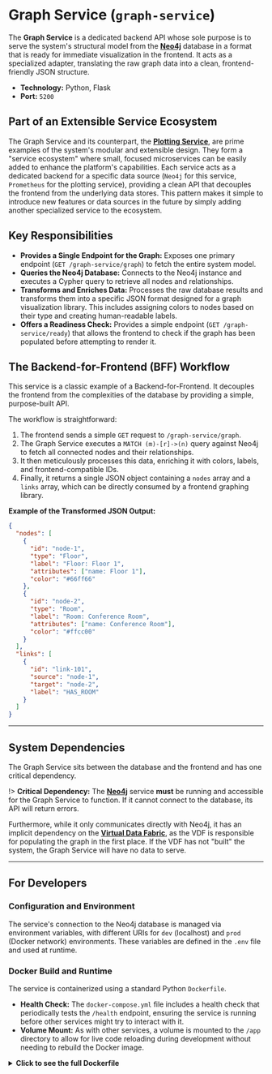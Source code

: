 # Graph Service (`graph-service`)

The **Graph Service** is a dedicated backend API whose sole purpose is to serve the system's structural model from the **[Neo4j](components/neo4j.md)** database in a format that is ready for immediate visualization in the frontend. It acts as a specialized adapter, translating the raw graph data into a clean, frontend-friendly JSON structure.

- **Technology:** Python, Flask
- **Port:** `5200`

## Part of an Extensible Service Ecosystem

The Graph Service and its counterpart, the **[Plotting Service](components/service-ecosystem/plotting-service.md)**, are prime examples of the system's modular and extensible design. They form a "service ecosystem" where small, focused microservices can be easily added to enhance the platform's capabilities. Each service acts as a dedicated backend for a specific data source (`Neo4j` for this service, `Prometheus` for the plotting service), providing a clean API that decouples the frontend from the underlying data stores. This pattern makes it simple to introduce new features or data sources in the future by simply adding another specialized service to the ecosystem.

## Key Responsibilities

- **Provides a Single Endpoint for the Graph:** Exposes one primary endpoint (`GET /graph-service/graph`) to fetch the entire system model.
- **Queries the Neo4j Database:** Connects to the Neo4j instance and executes a Cypher query to retrieve all nodes and relationships.
- **Transforms and Enriches Data:** Processes the raw database results and transforms them into a specific JSON format designed for a graph visualization library. This includes assigning colors to nodes based on their type and creating human-readable labels.
- **Offers a Readiness Check:** Provides a simple endpoint (`GET /graph-service/ready`) that allows the frontend to check if the graph has been populated before attempting to render it.

## The Backend-for-Frontend (BFF) Workflow

This service is a classic example of a Backend-for-Frontend. It decouples the frontend from the complexities of the database by providing a simple, purpose-built API.

The workflow is straightforward:

1.  The frontend sends a simple `GET` request to `/graph-service/graph`.
2.  The Graph Service executes a `MATCH (m)-[r]->(n)` query against Neo4j to fetch all connected nodes and their relationships.
3.  It then meticulously processes this data, enriching it with colors, labels, and frontend-compatible IDs.
4.  Finally, it returns a single JSON object containing a `nodes` array and a `links` array, which can be directly consumed by a frontend graphing library.

**Example of the Transformed JSON Output:**

```json
{
  "nodes": [
    {
      "id": "node-1",
      "type": "Floor",
      "label": "Floor: Floor 1",
      "attributes": ["name: Floor 1"],
      "color": "#66ff66"
    },
    {
      "id": "node-2",
      "type": "Room",
      "label": "Room: Conference Room",
      "attributes": ["name: Conference Room"],
      "color": "#ffcc00"
    }
  ],
  "links": [
    {
      "id": "link-101",
      "source": "node-1",
      "target": "node-2",
      "label": "HAS_ROOM"
    }
  ]
}
```

---

## System Dependencies

The Graph Service sits between the database and the frontend and has one critical dependency.

!> **Critical Dependency:** The **[Neo4j](components/neo4j.md)** service **must** be running and accessible for the Graph Service to function. If it cannot connect to the database, its API will return errors.

Furthermore, while it only communicates directly with Neo4j, it has an implicit dependency on the **[Virtual Data Fabric](components/virtual-data-fabric.md)**, as the VDF is responsible for populating the graph in the first place. If the VDF has not "built" the system, the Graph Service will have no data to serve.

---

## For Developers

### Configuration and Environment

The service's connection to the Neo4j database is managed via environment variables, with different URIs for `dev` (localhost) and `prod` (Docker network) environments. These variables are defined in the `.env` file and used at runtime.

### Docker Build and Runtime

The service is containerized using a standard Python `Dockerfile`.

- **Health Check:** The `docker-compose.yml` file includes a health check that periodically tests the `/health` endpoint, ensuring the service is running before other services might try to interact with it.
- **Volume Mount:** As with other services, a volume is mounted to the `/app` directory to allow for live code reloading during development without needing to rebuild the Docker image.

<details>
<summary><b>Click to see the full Dockerfile</b></summary>

```dockerfile
FROM python:3.11-slim

# Ensures print statements appear in logs without delay
ENV PYTHONUNBUFFERED=1

# Install curl for the health check
RUN apt-get update && apt-get install -y curl && rm -rf /var/lib/apt/lists/*

WORKDIR /app

COPY . /app

RUN pip install --no-cache-dir -r requirements.txt

CMD ["python", "main.py"]
```

</details>
